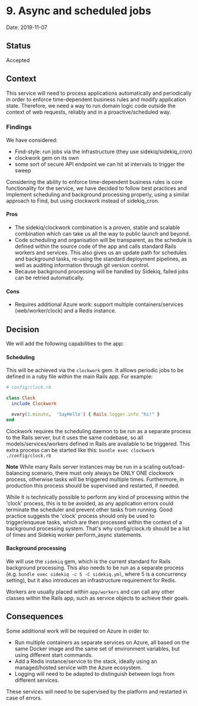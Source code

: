 # 9. Async and scheduled jobs

Date: 2019-11-07

## Status

Accepted

## Context

This service will need to process applications automatically and periodically in order to enforce time-dependent business rules and modify application state. Therefore, we need a way to run domain logic code outside the context of web requests, reliably and in a proactive/scheduled way.

### Findings

We have considered:

- Find-style: run jobs via the infrastructure (they use sidekiq/sidekiq\_cron)
- clockwork gem on its own
- some sort of secure API endpoint we can hit at intervals to trigger the sweep

Considering the ability to enforce time-dependent business rules is core functionality
for the service, we have decided to follow best practices and implement scheduling
and background processing properly, using a similar approach to Find, but using
clockwork instead of sidekiq\_cron.

#### Pros

- The sidekiq/clockwork combination is a proven, stable and scalable combination which can take us all the way to public launch and beyond.
- Code scheduling and organisation will be transparent, as the schedule is defined within the source code of the app and calls standard Rails workers and services. This also gives us an update path for schedules and background tasks, re-using the standard deployment pipelines, as well as auditing information through git version control.
- Because background processing will be handled by Sidekiq, failed jobs can be retried automatically.

#### Cons

- Requires additional Azure work: support multiple containers/services (web/worker/clock) and a Redis instance.

## Decision

We will add the following capabilities to the app:

#### Scheduling

This will be achieved via the ```clockwork``` gem. It alllows periodic jobs to be defined in a ruby file within the main Rails app. For example:

```ruby
# config/clock.rb

class Clock
  include Clockwork

  every(1.minute,  'SayHello') { Rails.logger.info "hi!" }
end
```

Clockwork requires the scheduling daemon to be run as a separate process to the Rails server, but it uses the same codebase, so all models/services/workers defined in Rails are available to be triggered. This extra process can be started like this: ```bundle exec clockwork ./config/clock.rb```

**Note** While many Rails server instances may be run in a scaling out/load-balancing scenario, there must only always be ONLY ONE clockwork process, otherwise tasks will be triggered multiple times. Furthermore, in production this process should be supervised and restarted, if needed.

While it is technically possible to perform any kind of processing within the 'clock' process, this is to be avoided, as any application errors could terminate the scheduler and prevent other tasks from running. Good practice suggests the 'clock' process should only be used to trigger/enqueue tasks, which are then processed within the context of a background processing system. That's why config/clock.rb should be a list of times and Sidekiq worker perform_async statements.

#### Background processing

We will use the ```sidekiq``` gem, which is the current standard for Rails background processing. This also needs to be run as a separate process (e.g. ```bundle exec sidekiq -c 5 -C sidekiq.yml```, where 5 is a concurrency setting), but it also introduces an infrastructure requirement for Redis.

Workers are usually placed within ```app/workers``` and can call any other classes within the Rails app, such as service objects to achieve their goals.

## Consequences

Some additional work will be required on Azure in order to:

- Run multiple containers as separate services on Azure, all based on the same Docker image and the same set of environment variables, but using different start commands.
- Add a Redis instance/service to the stack, ideally using an managed/hosted service with the Azure ecosystem.
- Logging will need to be adapted to distinguish between logs from different services.

These services will need to be supervised by the platform and restarted in case of errors.
